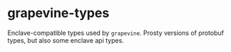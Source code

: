 # grapevine-types

Enclave-compatible types used by `grapevine`.
Prosty versions of protobuf types, but also some enclave api types.
